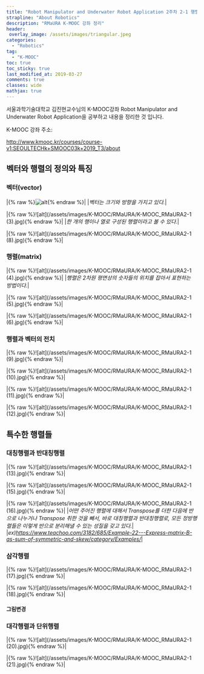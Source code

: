 ```yaml
---
title: "Robot Manipulator and Underwater Robot Application 2주차 2-1 행렬과 벡터"
strapline: "About Robotics"
description: "RMaURA K-MOOC 강좌 정리"
header:
 overlay_image: /assets/images/triangular.jpeg
categories:
  - "Robotics"
tag:
  - "K-MOOC"
toc: true
toc_sticky: true
last_modified_at: 2019-03-27 
comments: true
classes: wide
mathjax: true
---
```


서울과학기술대학교 김진현교수님의 K-MOOC강좌 Robot Manipulator and Underwater Robot Application을 공부하고 내용을 정리한 것 입니다.

K-MOOC 강좌 주소: 

<http://www.kmooc.kr/courses/course-v1:SEOULTECHk+SMOOC03k+2019_T3/about>

## 벡터와 행렬의 정의와 특징

### 벡터(vector)

|{% raw %}![alt](/assets/images/K-MOOC/RMaURA/K-MOOC_RMaURA2-1.jpg){% endraw %}|
|*벡터는 크기와 방향을 가지고 있다.*|

|{% raw %}![alt](/assets/images/K-MOOC/RMaURA/K-MOOC_RMaURA2-1 (3).jpg){% endraw %}|
|*한 개의 행이나 열로 구성된 행렬이라고 볼 수 있다.*|

|{% raw %}![alt](/assets/images/K-MOOC/RMaURA/K-MOOC_RMaURA2-1 (8).jpg){% endraw %}|

### 행렬(matrix)

|{% raw %}![alt](/assets/images/K-MOOC/RMaURA/K-MOOC_RMaURA2-1 (4).jpg){% endraw %}|
|*행렬은 2차원 평면상의 숫자들의 위치를 잡아서 표현하는 방법이다.*|

|{% raw %}![alt](/assets/images/K-MOOC/RMaURA/K-MOOC_RMaURA2-1 (5).jpg){% endraw %}|

|{% raw %}![alt](/assets/images/K-MOOC/RMaURA/K-MOOC_RMaURA2-1 (6).jpg){% endraw %}|

### 행렬과 벡터의 전치

|{% raw %}![alt](/assets/images/K-MOOC/RMaURA/K-MOOC_RMaURA2-1 (9).jpg){% endraw %}|

|{% raw %}![alt](/assets/images/K-MOOC/RMaURA/K-MOOC_RMaURA2-1 (10).jpg){% endraw %}|

|{% raw %}![alt](/assets/images/K-MOOC/RMaURA/K-MOOC_RMaURA2-1 (11).jpg){% endraw %}|

|{% raw %}![alt](/assets/images/K-MOOC/RMaURA/K-MOOC_RMaURA2-1 (12).jpg){% endraw %}|

## 특수한 행렬들

### 대칭행렬과 반대칭행렬

|{% raw %}![alt](/assets/images/K-MOOC/RMaURA/K-MOOC_RMaURA2-1 (13).jpg){% endraw %}|

|{% raw %}![alt](/assets/images/K-MOOC/RMaURA/K-MOOC_RMaURA2-1 (15).jpg){% endraw %}|

|{% raw %}![alt](/assets/images/K-MOOC/RMaURA/K-MOOC_RMaURA2-1 (16).jpg){% endraw %}|
|*어떤 주어진 행렬에 대해서 Transpose를 더한 다음에 반으로 나누거나 Transpose 취한 것을 빼서, 바로 대칭행렬과 반대칭행렬로, 모든 정방행렬들은 이렇게 반으로 분리해낼 수 있는 성질을 갖고 있다.*|
|*ex)<https://www.teachoo.com/3182/685/Example-22---Express-matrix-B-as-sum-of-symmetric-and-skew/category/Examples/>*|

### 삼각행렬

|{% raw %}![alt](/assets/images/K-MOOC/RMaURA/K-MOOC_RMaURA2-1 (17).jpg){% endraw %}|

|{% raw %}![alt](/assets/images/K-MOOC/RMaURA/K-MOOC_RMaURA2-1 (18).jpg){% endraw %}|
#### 그림변경

### 대각행렬과 단위행렬

|{% raw %}![alt](/assets/images/K-MOOC/RMaURA/K-MOOC_RMaURA2-1 (20).jpg){% endraw %}|

|{% raw %}![alt](/assets/images/K-MOOC/RMaURA/K-MOOC_RMaURA2-1 (21).jpg){% endraw %}|


